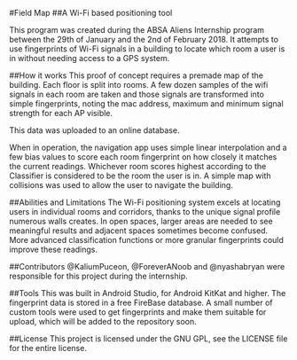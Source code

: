 #Field Map
##A Wi-Fi based positioning tool

This program was created during the ABSA Aliens Internship program between the
29th of January and the 2nd of February 2018. It attempts to use fingerprints of
Wi-Fi signals in a building to locate which room a user is in without needing
access to a GPS system.

##How it works
This proof of concept requires a premade map of the building. Each floor is
split into rooms. A few dozen samples of the wifi signals in each room are taken
and those signals are transformed into simple fingerprints, noting the mac
address, maximum and minimum signal strength for each AP visible.

This data was uploaded to an online database.

When in operation, the navigation app uses simple linear interpolation and a few
bias values to score each room fingerprint on how closely it matches the current
readings. Whichever room scores highest according to the Classifier is considered
to be the room the user is in. A simple map with collisions was used to allow
the user to navigate the building.

##Abilities and Limitations
The Wi-Fi positioning system excels at locating users in individual rooms and
corridors, thanks to the unique signal profile numerous walls creates. In open
spaces, larger areas are needed to see meaningful results and adjacent spaces
sometimes become confused. More advanced classification functions or more
granular fingerprints could improve these readings.

##Contributors
@KaliumPuceon, @ForeverANoob and @nyashabryan were responsible for this project
during the internship.

##Tools
This was built in Android Studio, for Android KitKat and higher. The fingerprint
data is stored in a free FireBase database. A small number of custom tools were
used to get fingerprints and make them suitable for upload, which will be added
to the repository soon.

##License
This project is licensed under the GNU GPL, see the LICENSE file for the entire
license.

